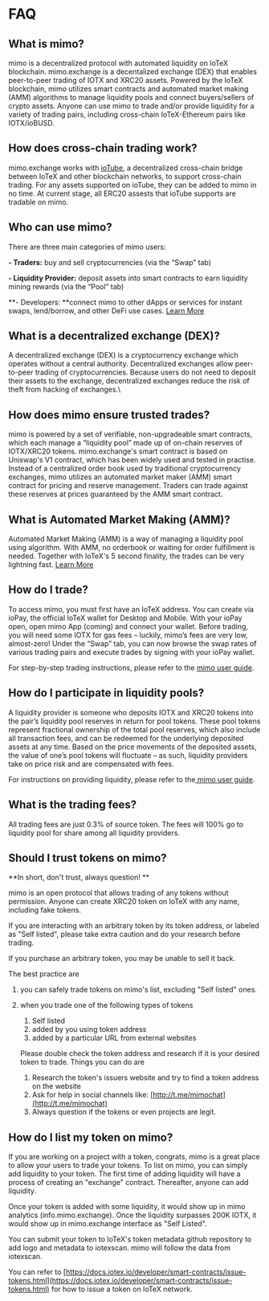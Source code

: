 # FAQ

## **What is mimo?**

mimo is a decentralized protocol with automated liquidity on IoTeX blockchain. mimo.exchange is a decentalized exchange (DEX) that enables peer-to-peer trading of IOTX and XRC20 assets. Powered by the IoTeX blockchain, mimo utilizes smart contracts and automated market making (AMM) algorithms to manage liquidity pools and connect buyers/sellers of crypto assets. Anyone can use mimo to trade and/or provide liquidity for a variety of trading pairs, including cross-chain IoTeX-Ethereum pairs like IOTX/ioBUSD.

## How does cross-chain trading work?

mimo.exchange works with [ioTube](https://tube.iotex.io), a decentralized cross-chain bridge between IoTeX and other blockchain networks, to support cross-chain trading. For any assets supported on ioTube, they can be added to mimo in no time. At current stage, all ERC20 assests that ioTube supports are tradable on mimo.

## **Who can use mimo?**

There are three main categories of mimo users:

**- Traders:** buy and sell cryptocurrencies (via the “Swap” tab) 

**- Liquidity Provider:** deposit assets into smart contracts to earn liquidity mining rewards (via the “Pool” tab) 

**- Developers: **connect mimo to other dApps or services for instant swaps, lend/borrow, and other DeFi use cases. [Learn More](https://docs.mimo.exchange/api)

## What is a decentralized exchange (DEX)?

A decentralized exchange (DEX) is a cryptocurrency exchange which operates without a central authority. Decentralized exchanges allow peer-to-peer trading of cryptocurrencies. Because users do not need to deposit their assets to the exchange, decentralized exchanges reduce the risk of theft from hacking of exchanges.\


## How does mimo ensure trusted trades?

mimo is powered by a set of verifiable, non-upgradeable smart contracts, which each manage a “liquidity pool” made up of on-chain reserves of IOTX/XRC20 tokens. mimo.exchange's smart contract is based on Uniswap's V1 contract, which has been widely used and tested in practise. Instead of a centralized order book used by traditional cryptocurrency exchanges, mimo utilizes an automated market maker (AMM) smart contract for pricing and reserve management. Traders can trade against these reserves at prices guaranteed by the AMM smart contract.

## What is Automated Market Making (AMM)?

Automated Market Making (AMM) is a way of managing a liquidity pool using algorithm. With AMM, no orderbook or waiting for order fulfillment is needed. Together with IoTeX's 5 second finality, the trades can be very lightning fast. [Learn More](https://docs.mimo.exchange/the-formulas)

## **How do I trade?**

To access mimo, you must first have an IoTeX address. You can create via ioPay, the official IoTeX wallet for Desktop and Mobile. With your ioPay open, open mimo App (coming) and connect your wallet. Before trading, you will need some IOTX for gas fees – luckily, mimo’s fees are very low, almost-zero! Under the “Swap” tab, you can now browse the swap rates of various trading pairs and execute trades by signing with your ioPay wallet. 

For step-by-step trading instructions, please refer to the [mimo user guide](https://community.iotex.io/t/mimo-trading-on-mimo-step-by-step-instructions/1524).

## How do I participate in liquidity pools?

A liquidity provider is someone who deposits IOTX and XRC20 tokens into the pair’s liquidity pool reserves in return for pool tokens. These pool tokens represent fractional ownership of the total pool reserves, which also include all transaction fees, and can be redeemed for the underlying deposited assets at any time. Based on the price movements of the deposited assets, the value of one’s pool tokens will fluctuate – as such, liquidity providers take on price risk and are compensated with fees. 

For instructions on providing liquidity, please refer to the[ mimo user guide](https://community.iotex.io/t/mimo-managing-liquidity-pools-step-by-step-instructions/1523).

## What is the trading fees?

All trading fees are just 0.3% of source token. The fees will 100% go to liquidity pool for share among all liquidity providers.

## Should I trust tokens on mimo?

**In short, don't trust, always question! **

mimo is an open protocol that allows trading of any tokens without permission. Anyone can create XRC20 token on IoTeX with any name, including fake tokens. 

If you are interacting with an arbitrary token by its token address, or labeled as "Self listed", please take extra caution and do your research before trading.

If you purchase an arbitrary token, you may be unable to sell it back.

The best practice are

1. you can safely trade tokens on mimo's list, excluding "Self listed" ones.
2.  when you trade one of the following types of tokens 

    1. Self listed
    2. added by you using token address
    3. added by a particular URL from external websites

    Please double check the token address and research if it is your desired token to trade. Things you can do are 

    1. Research the token's issuers website and try to find a token address on the website
    2. Ask for help in social channels like: [http://t.me/mimochat](http://t.me/mimochat)
    3. Always question if the tokens or even projects are legit.



## How do I list my token on mimo?

If you are working on a project with a token, congrats, mimo is a great place to allow your users to trade your tokens. To list on mimo, you can simply add liquidity to your token. The first time of adding liquidity will have a process of creating an "exchange" contract. Thereafter, anyone can add liquidity.

Once your token is added with some liquidity, it would show up in mimo analytics (info.mimo.exchange). Once the liquidity surpasses 200K IOTX, it would show up in mimo.exchange interface as "Self Listed".  

You can submit your token to IoTeX's token metadata github repository to add logo and metadata to iotexscan. mimo will follow the data from iotexscan.

You can refer to [https://docs.iotex.io/developer/smart-contracts/issue-tokens.html](https://docs.iotex.io/developer/smart-contracts/issue-tokens.html) for how to issue a token on IoTeX network.
